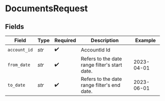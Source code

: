 # DocumentsRequest


## Fields

| Field                                         | Type                                          | Required                                      | Description                                   | Example                                       |
| --------------------------------------------- | --------------------------------------------- | --------------------------------------------- | --------------------------------------------- | --------------------------------------------- |
| `account_id`                                  | *str*                                         | :heavy_check_mark:                            | AccountId Id                                  |                                               |
| `from_date`                                   | *str*                                         | :heavy_check_mark:                            | Refers to the date range filter's start date. | 2023-04-01                                    |
| `to_date`                                     | *str*                                         | :heavy_check_mark:                            | Refers to the date range filter's end date.   | 2023-06-01                                    |